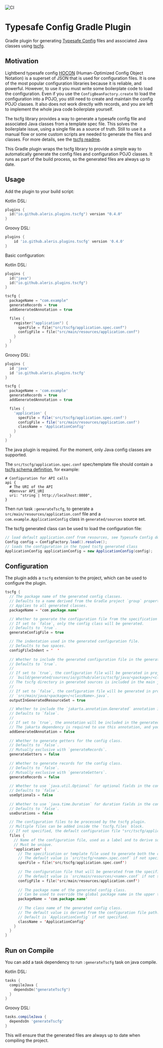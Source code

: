 ![CI](https://github.com/aleris/tscfg-plugin-gradle/actions/workflows/ci.yaml/badge.svg)

# Typesafe Config Gradle Plugin

Gradle plugin for generating [Typesafe Config](https://github.com/lightbend/config) files and associated Java classes 
using [tscfg](https://github.com/carueda/tscfg).


## Motivation

Lightbend typesafe config [HOCON](https://github.com/lightbend/config/blob/main/HOCON.md) 
(Human-Optimized Config Object Notation) is a superset of JSON that is used for 
configuration files.
It is one of the most popular configuration libraries because it is reliable, and powerful. 
However, to use it you must write some boilerplate code to load the configuration. 
Even if you use the `ConfigBeanFactory.create` to load the configuration into a POJO, 
you still need to create and maintain the config POJO classes. 
It also does not work directly with records, and you are left to implement the whole java code boilerplate yourself.  

The tscfg library provides a way to generate a typesafe config file and associated Java classes from a template
spec file. 
This solves the boilerplate issue, using a single file as a source of truth.
Still to use it a manual flow or some custom scripts are needed to generate the files and classes.
For more details, see the [tscfg readme](https://github.com/carueda/tscfg).

This Gradle plugin wraps the tscfg library to provide a simple way to automatically generate the config files 
and configuration POJO classes.
It runs as part of the build process, so the generated files are always up to date.


## Usage

Add the plugin to your build script:

Kotlin DSL:

```kts
plugins {
  id("io.github.aleris.plugins.tscfg") version "0.4.0"
}
```

Groovy DSL:

```groovy
plugins {
    id 'io.github.aleris.plugins.tscfg' version '0.4.0'
}
```

Basic configuration:

Kotlin DSL:

```kts
plugins {
  id("java")
  id("io.github.aleris.plugins.tscfg")
}

tscfg {
  packageName = "com.example"
  generateRecords = true
  addGeneratedAnnotation = true

  files {
    register("application") {
      specFile = file("src/tscfg/application.spec.conf")
      configFile = file("src/main/resources/application.conf")
    }
  }
}
```

Groovy DSL:

```groovy
plugins {
  id 'java'
  id 'io.github.aleris.plugins.tscfg'
}

tscfg {
  packageName = 'com.example'
  generateRecords = true
  addGeneratedAnnotation = true

  files {
    'application' {
      specFile = file('src/tscfg/application.spec.conf')
      configFile = file('src/main/resources/application.conf')
      className = 'ApplicationConfig'
    }
  }
}
```

The java plugin is required. For the moment, only Java config classes are supported.

The `src/tscfg/application.spec.conf` spec/template file should contain a 
[tscfg schema definition](https://github.com/carueda/tscfg/wiki/template-generation), for example:

```hocon
# Configuration for API calls
api {
  # The URI of the API
  #@envvar API_URI
  uri: "string | http://localhost:8080",
}
```

Then run task `:generateTscfg`, 
to generate a `src/main/resources/application.conf` file and a `com.example.ApplicationConfig` class
in `generated/sources` source set.

The tscfg generated class can be used to load the configuration file:

```java
// load default application.conf from resources, see Typesafe Config documentation for other options
Config config = ConfigFactory.load().resolve(); 
// loads the configuration in the typed tscfg generated class
ApplicationConfig applicationConfig = new ApplicationConfig(config);
```


## Configuration

The plugin adds a `tscfg` extension to the project, which can be used to configure the plugin.

```kts
tscfg {
  // The package name of the generated config classes.
  // Defaults to a name derived from the Gradle project `group` property.
  // Applies to all generated classes.
  packageName = 'com.package.name'

  // Whether to generate the configuration file from the specification file.
  // If set to `false`, only the config class will be generated.
  // Defaults to `true`.
  generateConfigFile = true

  // The indentation used in the generated configuration file.
  // Defaults to two spaces.
  configFileIndent = '  '
  
  // Whether to include the generated configuration file in the generated resources set.
  // Defaults to `true`.
  // 
  // If set to `true`, the configuration file will be generated in project path
  // `build/generated/sources/io/github/aleris/tscfg/java/<package>/<className>.java`.
  // The tscfg directory in generated sources is included in the main java resources set.
  // 
  // If set to `false`, the configuration file will be generated in project path
  // `src/main/java/<package>/<className>.java`.
  outputInGeneratedResourceSet = true

  // Whether to include the `jakarta.annotation.Generated` annotation in the generated config class.
  // Defaults to `false`.
  // 
  // If set to `true`, the annotation will be included in the generated config class.
  // The jakarta dependency is required to use this annotation, and you must include it in your build.
  addGeneratedAnnotation = false
  
  // Whether to generate getters for the config class.
  // Defaults to `false`.
  // Mutually exclusive with `generateRecords`.
  generateGetters = false
  
  // Whether to generate records for the config class.
  // Defaults to `false`.
  // Mutually exclusive with `generateGetters`.
  generateRecords = false
  
  // Whether to use `java.util.Optional` for optional fields in the config class.
  // Defaults to `false`.
  useOptionals = false
  
  // Whether to use `java.time.Duration` for duration fields in the config class.
  // Defaults to `false`.
  useDurations = false

  // The configuration files to be processed by the tscfg plugin.
  // Multiple files can be added inside the `tscfg.files` block.
  // If not specified, the default configuration file "src/tscfg/application.spec.conf" will be used.
  files {
    // Name of the configuration file, used as a label and to derive some defaults if not specified.
    // Must be unique.
    'application' {
      // The specification or template file used to generate both the configuration file and the config class.
      // The default value is `src/tscfg/<name>.spec.conf` if not specified.
      specFile = file('src/tscfg/application.spec.conf')
      
      // The configuration file that will be generated from the specification file.
      // The default value is `src/main/resources/<name>.conf` if not specified.
      configFile = file('src/main/resources/application.conf')
      
      // The package name of the generated config class.
      // Can be used to override the global package name in the upper tscfg block of the configuration.
      packageName = 'com.package.name'
      
      // The class name of the generated config class.
      // The default value is derived from the configuration file path.
      // Default is `ApplicationConfig` if not specified.
      className = 'ApplicationConfig'
    }
  }
}
```


## Run on Compile

You can add a task dependency to run `:generateTscfg` task on java compile.

Kotlin DSL:

```kts
tasks {
  compileJava {
    dependsOn("generateTscfg")
  }
}
```

Groovy DSL:

```groovy
tasks.compileJava {
  dependsOn 'generateTscfg'
}
```

This will ensure that the generated files are always up to date when compiling the project.
